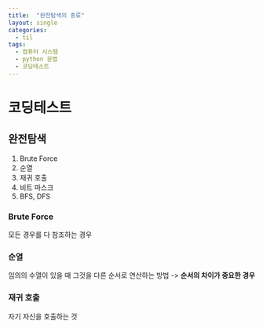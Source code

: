 ```yaml
---
title:  "완전탐색의 종류"
layout: single
categories:
  - til
tags:
  - 컴퓨터 시스템
  - python 문법
  - 코딩테스트
---
```


# 코딩테스트
## 완전탐색

1. Brute Force
2. 순열
3. 재귀 호출
4. 비트 마스크
5. BFS, DFS

### Brute Force
모든 경우를 다 참조하는 경우

### 순열
임의의 수열이 있을 때 그것을 다른 순서로 연산하는 방법 -> **순서의 차이가 중요한 경우**

### 재귀 호출
자기 자신을 호출하는 것






